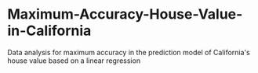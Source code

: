 # Maximum-Accuracy-House-Value-in-California
Data analysis for maximum accuracy in the prediction model of California's house value based on a linear regression
